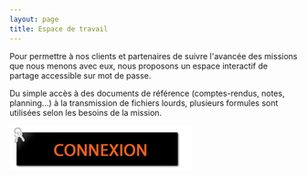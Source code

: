 ```yaml
---
layout: page
title: Espace de travail
---
```


Pour permettre à nos clients et partenaires de suivre l'avancée des missions que nous menons avec eux, nous proposons un espace interactif de partage accessible sur mot de passe.

Du simple accès à des documents de référence (comptes-rendus, notes, planning...) à la transmission de fichiers lourds, plusieurs formules sont utilisées selon les besoins de la mission.

[![Connexion](/img/connexion.png)](/espace-de-travail)
